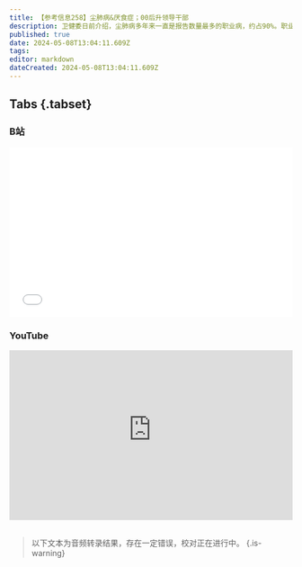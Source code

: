 ```yaml
---
title: 【参考信息258】尘肺病&厌食症；00后升领导干部
description: 卫健委日前介绍，尘肺病多年来一直是报告数量最多的职业病，约占90%。职业病危害因素出现新变化，噪声超过粉尘，排在第一位。止咳神药右美沙芬被列入第二类精神药品目录，背后是一些青少年群体滥用，很多人痴迷于其带来逃离现实的眩晕感。儿童青少年心理健康问题越来越严重，神经性厌食症也在减肥大潮中蔓延。年轻人也可以很有精神，00后开始晋升领导干部岗位，也受到一些质疑。官员落马通报首现“丢弃红色基因”。
published: true
date: 2024-05-08T13:04:11.609Z
tags: 
editor: markdown
dateCreated: 2024-05-08T13:04:11.609Z
---
```


## Tabs {.tabset}
### B站
<div style="position: relative; padding: 30% 45%;">
<iframe style="position: absolute; width: 100%; height: 100%; left: 0; top: 0;" src="//player.bilibili.com/player.html?&bvid=BV1pE421V7gk&page=1&as_wide=1&high_quality=1&danmaku=1&autoplay=0" scrolling="no" border="0" frameborder="no" framespacing="0" allowfullscreen="true"></iframe>
</div>

### YouTube
<div style="position: relative; padding: 30% 45%;">
<iframe style="position: absolute; top: 0; left: 0; width: 100%; height: 100%;" src="https://www.youtube-nocookie.com/embed/YouTubeVID" title="YouTube video player" frameborder="0" allow="accelerometer; autoplay; clipboard-write; encrypted-media; gyroscope; picture-in-picture" allowfullscreen></iframe>
</div>

## 

> 以下文本为音频转录结果，存在一定错误，校对正在进行中。
{.is-warning}


